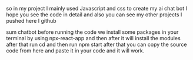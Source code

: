 so in my project I mainly used Javascript and css to create my ai chat bot 
I hope you see the code in detail 
and also you can see my other projects I pushed here I github

sum chatbot
before running the code we install some packages in your terminal by using  npx-react-app
and then after it will install the modules
after that run cd <your file name>
and then run npm start
after that you can copy the source code from here and paste it in your code and it will work.

